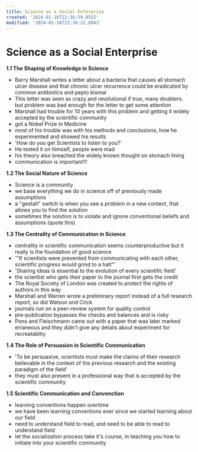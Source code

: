 ```yaml
---
title: Science as a Social Enterprise
created: '2024-01-16T22:36:59.055Z'
modified: '2024-01-18T22:38:22.894Z'
---
```


# Science as a Social Enterprise

**1.1 The Shaping of Knowledge in Science**
- Barry Marshall writes a letter about a bacteria that causes all stomach ulcer disease and that chronic ulcer recurrence could be eradicated by common antibiotics and pepto bismal
- This letter was seen as crazy and revolutional if true, many doubters. but problem was bad enough for the letter to get some attention
- Marshall had trouble for 10 years with this problem and getting it widely accepted by the scientific community
- got a Nobel Prize in Medicine
- most of his trouble was with his methods and conclusions, how he experimented and showed his results
- 'How do you get Scientists to listen to you?'
- He tested it on himself, people were mad
- his theory also breached the widely known thought on stomach lining
- communication is important!!!

**1.2 The Social Nature of Science**
- Science is a community
- we base everything we do in science off of previously made assumptions
- a "gestalt" switch is when you see a problem in a new context, that allows you to find the solution
- sometimes the solution is to violate and ignore conventional beliefs and assumptions (quote this)

**1.3 The Centrality of Communication in Science**
- centrality in scientific communication seems counterproductive but it really is the foundation of good science
- '"If scientists were prevented from communicating with each other, scientific progress would grind to a halt"'
- 'Sharing ideas is essential to the evolution of every scientific field'
- the scientist who gets their paper to the journal first gets the credit
- The Royal Society of London was created to protect the rights of authors in this way
- Marshall and Warren wrote a preliminary report instead of a full research report, so did Watson and Crick
- journals run on a peer-review system for quality control
- pre-publication bypasses the checks and balances and is risky
- Pons and Fleischmann came out with a paper that was later marked erraneous and they didn't give any details about experiment for recreatablity

**1.4 The Role of Persuasion in Scientific Communication**
- 'To be persuasive, scientists must make the claims of their research believable in the context of the previous research and the existing paradigm of the field'
- they must also present in a professional way that is accepted by the scientific community

**1.5 Scientific Communication and Convenction**
- learning conventions happen overtime 
- we have been learning conventions ever since we started learning about our field
- need to understand field to read, and need to be able to read to understand field
- let the socialization process take it's course, in teaching you how to initiate into your scientific community


